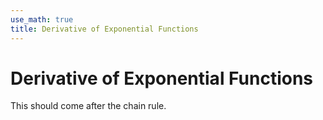 ```yaml
---
use_math: true
title: Derivative of Exponential Functions
---
```


# Derivative of Exponential Functions

This should come after the chain rule.

